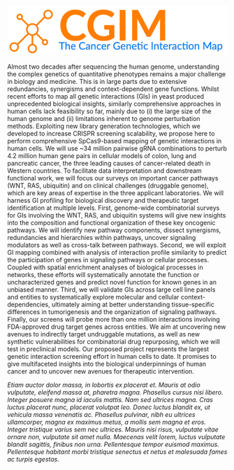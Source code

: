 
![CancerMap banner](/./main_files/CGIM-banner.png)

Almost two decades after sequencing the human genome, understanding the complex genetics of quantitative phenotypes remains a major challenge in biology and medicine. This is in large parts due to extensive redundancies, synergisms and context-dependent gene functions. Whilst recent efforts to map all genetic interactions (GIs) in yeast produced unprecedented biological insights, similarly comprehensive approaches in human cells lack feasibility so far, mainly due to (i) the large size of the human genome and (ii) limitations inherent to genome perturbation methods. Exploiting new library generation technologies, which we developed to increase CRISPR screening scalability, we propose here to perform comprehensive SpCas9-based mapping of genetic interactions in human cells. We will use ~34 million pairwise gRNA combinations to perturb 4.2 million human gene pairs in cellular models of colon, lung and pancreatic cancer, the three leading causes of cancer-related death in Western countries. To facilitate data interpretation and downstream functional work, we will focus our surveys on important cancer pathways (WNT, RAS, ubiquitin) and on clinical challenges (druggable genome), which are key areas of expertise in the three applicant laboratories. We will harness GI profiling for biological discovery and therapeutic target identification at multiple levels. First, genome-wide combinatorial surveys for GIs involving the WNT, RAS, and ubiquitin systems will give new insights into the composition and functional organization of these key oncogenic pathways. We will identify new pathway components, dissect synergisms, redundancies and hierarchies within pathways, uncover signaling modulators as well as cross-talk between pathways. Second, we will exploit GI mapping combined with analysis of interaction profile similarity to predict the participation of genes in signaling pathways or cellular processes. Coupled with spatial enrichment analyses of biological processes in networks, these efforts will systematically annotate the function or uncharacterized genes and predict novel function for known genes in an unbiased manner. Third, we will validate GIs across large cell line panels and entities to systematically explore molecular and cellular context-dependencies, ultimately aiming at better understanding tissue-specific differences in tumorigenesis and the organization of signaling pathways. Finally, our screens will probe more than one million interactions involving FDA-approved drug target genes across entities. We aim at uncovering new avenues to indirectly target undruggable mutations, as well as new synthetic vulnerabilities for combinatorial drug repurposing, which we will test in preclinical models. Our proposed project represents the largest genetic interaction screening effort in human cells to date. It promises to give multifaceted insights into the biological underpinnings of human cancer and to uncover new avenues for therapeutic intervention.

*Etiam auctor dolor massa, in lobortis ex placerat et. Mauris at odio vulputate, eleifend massa at, pharetra magna. Phasellus cursus nisi libero. Integer posuere magna id iaculis mattis. Nam sed ultrices magna. Cras luctus placerat nunc, placerat volutpat leo. Donec luctus blandit ex, ut vehicula massa venenatis ac. Phasellus pulvinar, nibh eu ultrices ullamcorper, magna ex maximus metus, a mollis sem magna et eros. Integer tristique varius sem nec ultrices. Mauris nisi risus, vulputate vitae ornare non, vulputate sit amet nulla. Maecenas velit lorem, luctus vulputate blandit sagittis, finibus non urna. Pellentesque tempor euismod maximus. Pellentesque habitant morbi tristique senectus et netus et malesuada fames ac turpis egestas.*
